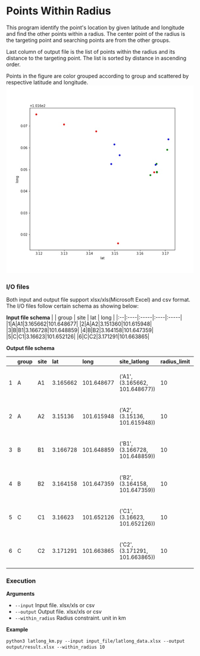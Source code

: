 # Points Within Radius 

This program identify the point's location by given latitude and longitude and find the other points within a radius. 
The center point of the radius is the targeting point and searching points are from the other groups.

Last column of output file is the list of points within the radius and its distance to the targeting point. The list is sorted by distance in ascending order.

Points in the figure are color grouped according to group and scattered by respective latitude and longitude.
![Points distribution form corresponding lat long](/image/plot_points.jpg)

### I/O files
Both input and output file support xlsx/xls(Microsoft Excel) and csv format.
The I/O files follow certain schema as showing below:

**Input file schema**
| | group | site | lat | long |
|:--|:----|:-----|:----|:-----|
|1|A|A1|3.165662|101.648677|
|2|A|A2|3.151360|101.615948|
|3|B|B1|3.166728|101.648859|
|4|B|B2|3.164158|101.647359|
|5|C|C1|3.16623|101.652126|
|6|C|C2|3.171291|101.663865|

**Output file schema**

| | group	| site	| lat |	long |	site_latlong |	radius_limit |	nearest |
|:--|:----|:-----|:----|:-----|:-----|:----|:-----|
| 1	| A	| A1 |	3.165662 |	101.648677 |	('A1', (3.165662, 101.648677)) |	10	| [('B3', 0.1200574336676934), ('B1', 0.12024377681503264), ...] |
| 2	| A	| A2 |	3.15136	| 101.615948 |	('A2', (3.15136, 101.615948))	| 10	| [('B2', 3.766613581343238), ('B3', 4.012220413375427), ...] |
| 3 |	B |	B1	| 3.166728 |	101.648859 |	('B1', (3.166728, 101.648859))	| 10	| [('A1', 0.12024377681503264), ('C1', 0.36692181064398766), ...] |
| 4	| B	| B2	| 3.164158	| 101.647359	| ('B2', (3.164158, 101.647359))	| 10	| [('A1', 0.2222186860319872), ('C1', 0.577231206875848), ...] |
| 5	| C	| C1	| 3.16623	| 101.652126	| ('C1', (3.16623, 101.652126))	| 10 |	[('B4', 0.06333608770282707), ('B1', 0.36692181064398766), ...] |
| 6	| C	| C2	| 3.171291	| 101.663865	| ('C2', (3.171291, 101.663865)) |	10	| [('B5', 0.536483252995675), ('B4', 1.3593291044942635), ...] |


### Execution
**Arguments**
- `--input` Input file. xlsx/xls or csv
- `--output` Output file. xlsx/xls or csv
- `--within_radius` Radius constraint. unit in km

**Example**
```
python3 latlong_km.py --input input_file/latlong_data.xlsx --output output/result.xlsx --within_radius 10

```
